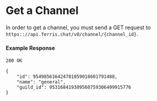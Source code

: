 # Get a Channel

In order to get a channel, you must send a GET request to `https:://api.ferris.chat/v0/channel/{channel_id}`.


#### Example Response

```
200 OK

{
    "id": 954985616424781059018601791488,
    "name": "general",
    "guild_id": 953168419309560759306499915776
}
```